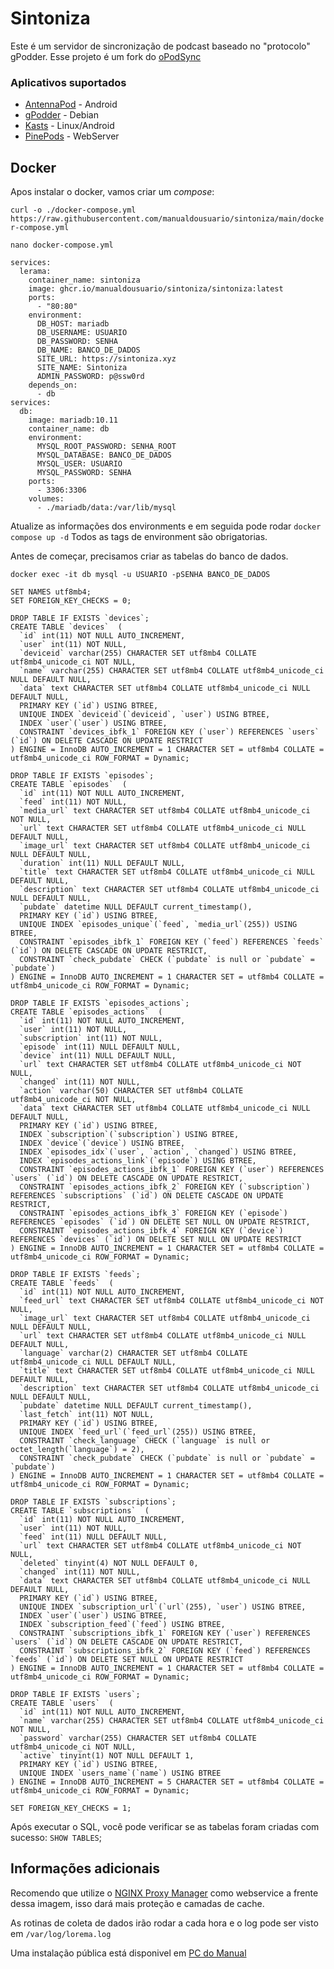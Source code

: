 
# Sintoniza

Este é um servidor de sincronização de podcast baseado no "protocolo" gPodder.
Esse projeto é um fork do [oPodSync](https://github.com/kd2org/opodsync)

### Aplicativos suportados

- [AntennaPod](https://github.com/AntennaPod/AntennaPod) - Android
- [gPodder](https://gpodder.github.io/) - Debian
- [Kasts](https://invent.kde.org/multimedia/kasts) - Linux/Android
- [PinePods](https://github.com/madeofpendletonwool/PinePods) - WebServer

## Docker

Apos instalar o docker, vamos criar um *compose*:

`curl -o ./docker-compose.yml https://raw.githubusercontent.com/manualdousuario/sintoniza/main/docker-compose.yml`

`nano docker-compose.yml`

```
services:
  lerama:
    container_name: sintoniza
    image: ghcr.io/manualdousuario/sintoniza/sintoniza:latest
    ports:
      - "80:80"
    environment:
      DB_HOST: mariadb
      DB_USERNAME: USUARIO
      DB_PASSWORD: SENHA
      DB_NAME: BANCO_DE_DADOS
      SITE_URL: https://sintoniza.xyz
      SITE_NAME: Sintoniza
      ADMIN_PASSWORD: p@ssw0rd
    depends_on:
      - db
services:
  db:
    image: mariadb:10.11
    container_name: db
    environment:
      MYSQL_ROOT_PASSWORD: SENHA_ROOT
      MYSQL_DATABASE: BANCO_DE_DADOS
      MYSQL_USER: USUARIO
      MYSQL_PASSWORD: SENHA
    ports:
      - 3306:3306
    volumes:
      - ./mariadb/data:/var/lib/mysql
```

Atualize as informações dos environments e em seguida pode rodar `docker compose up -d`
Todos as tags de environment são obrigatorias.

Antes de começar, precisamos criar as tabelas do banco de dados.

`docker exec -it db mysql -u USUARIO -pSENHA BANCO_DE_DADOS`

```
SET NAMES utf8mb4;
SET FOREIGN_KEY_CHECKS = 0;

DROP TABLE IF EXISTS `devices`;
CREATE TABLE `devices`  (
  `id` int(11) NOT NULL AUTO_INCREMENT,
  `user` int(11) NOT NULL,
  `deviceid` varchar(255) CHARACTER SET utf8mb4 COLLATE utf8mb4_unicode_ci NOT NULL,
  `name` varchar(255) CHARACTER SET utf8mb4 COLLATE utf8mb4_unicode_ci NULL DEFAULT NULL,
  `data` text CHARACTER SET utf8mb4 COLLATE utf8mb4_unicode_ci NULL DEFAULT NULL,
  PRIMARY KEY (`id`) USING BTREE,
  UNIQUE INDEX `deviceid`(`deviceid`, `user`) USING BTREE,
  INDEX `user`(`user`) USING BTREE,
  CONSTRAINT `devices_ibfk_1` FOREIGN KEY (`user`) REFERENCES `users` (`id`) ON DELETE CASCADE ON UPDATE RESTRICT
) ENGINE = InnoDB AUTO_INCREMENT = 1 CHARACTER SET = utf8mb4 COLLATE = utf8mb4_unicode_ci ROW_FORMAT = Dynamic;

DROP TABLE IF EXISTS `episodes`;
CREATE TABLE `episodes`  (
  `id` int(11) NOT NULL AUTO_INCREMENT,
  `feed` int(11) NOT NULL,
  `media_url` text CHARACTER SET utf8mb4 COLLATE utf8mb4_unicode_ci NOT NULL,
  `url` text CHARACTER SET utf8mb4 COLLATE utf8mb4_unicode_ci NULL DEFAULT NULL,
  `image_url` text CHARACTER SET utf8mb4 COLLATE utf8mb4_unicode_ci NULL DEFAULT NULL,
  `duration` int(11) NULL DEFAULT NULL,
  `title` text CHARACTER SET utf8mb4 COLLATE utf8mb4_unicode_ci NULL DEFAULT NULL,
  `description` text CHARACTER SET utf8mb4 COLLATE utf8mb4_unicode_ci NULL DEFAULT NULL,
  `pubdate` datetime NULL DEFAULT current_timestamp(),
  PRIMARY KEY (`id`) USING BTREE,
  UNIQUE INDEX `episodes_unique`(`feed`, `media_url`(255)) USING BTREE,
  CONSTRAINT `episodes_ibfk_1` FOREIGN KEY (`feed`) REFERENCES `feeds` (`id`) ON DELETE CASCADE ON UPDATE RESTRICT,
  CONSTRAINT `check_pubdate` CHECK (`pubdate` is null or `pubdate` = `pubdate`)
) ENGINE = InnoDB AUTO_INCREMENT = 1 CHARACTER SET = utf8mb4 COLLATE = utf8mb4_unicode_ci ROW_FORMAT = Dynamic;

DROP TABLE IF EXISTS `episodes_actions`;
CREATE TABLE `episodes_actions`  (
  `id` int(11) NOT NULL AUTO_INCREMENT,
  `user` int(11) NOT NULL,
  `subscription` int(11) NOT NULL,
  `episode` int(11) NULL DEFAULT NULL,
  `device` int(11) NULL DEFAULT NULL,
  `url` text CHARACTER SET utf8mb4 COLLATE utf8mb4_unicode_ci NOT NULL,
  `changed` int(11) NOT NULL,
  `action` varchar(50) CHARACTER SET utf8mb4 COLLATE utf8mb4_unicode_ci NOT NULL,
  `data` text CHARACTER SET utf8mb4 COLLATE utf8mb4_unicode_ci NULL DEFAULT NULL,
  PRIMARY KEY (`id`) USING BTREE,
  INDEX `subscription`(`subscription`) USING BTREE,
  INDEX `device`(`device`) USING BTREE,
  INDEX `episodes_idx`(`user`, `action`, `changed`) USING BTREE,
  INDEX `episodes_actions_link`(`episode`) USING BTREE,
  CONSTRAINT `episodes_actions_ibfk_1` FOREIGN KEY (`user`) REFERENCES `users` (`id`) ON DELETE CASCADE ON UPDATE RESTRICT,
  CONSTRAINT `episodes_actions_ibfk_2` FOREIGN KEY (`subscription`) REFERENCES `subscriptions` (`id`) ON DELETE CASCADE ON UPDATE RESTRICT,
  CONSTRAINT `episodes_actions_ibfk_3` FOREIGN KEY (`episode`) REFERENCES `episodes` (`id`) ON DELETE SET NULL ON UPDATE RESTRICT,
  CONSTRAINT `episodes_actions_ibfk_4` FOREIGN KEY (`device`) REFERENCES `devices` (`id`) ON DELETE SET NULL ON UPDATE RESTRICT
) ENGINE = InnoDB AUTO_INCREMENT = 1 CHARACTER SET = utf8mb4 COLLATE = utf8mb4_unicode_ci ROW_FORMAT = Dynamic;

DROP TABLE IF EXISTS `feeds`;
CREATE TABLE `feeds`  (
  `id` int(11) NOT NULL AUTO_INCREMENT,
  `feed_url` text CHARACTER SET utf8mb4 COLLATE utf8mb4_unicode_ci NOT NULL,
  `image_url` text CHARACTER SET utf8mb4 COLLATE utf8mb4_unicode_ci NULL DEFAULT NULL,
  `url` text CHARACTER SET utf8mb4 COLLATE utf8mb4_unicode_ci NULL DEFAULT NULL,
  `language` varchar(2) CHARACTER SET utf8mb4 COLLATE utf8mb4_unicode_ci NULL DEFAULT NULL,
  `title` text CHARACTER SET utf8mb4 COLLATE utf8mb4_unicode_ci NULL DEFAULT NULL,
  `description` text CHARACTER SET utf8mb4 COLLATE utf8mb4_unicode_ci NULL DEFAULT NULL,
  `pubdate` datetime NULL DEFAULT current_timestamp(),
  `last_fetch` int(11) NOT NULL,
  PRIMARY KEY (`id`) USING BTREE,
  UNIQUE INDEX `feed_url`(`feed_url`(255)) USING BTREE,
  CONSTRAINT `check_language` CHECK (`language` is null or octet_length(`language`) = 2),
  CONSTRAINT `check_pubdate` CHECK (`pubdate` is null or `pubdate` = `pubdate`)
) ENGINE = InnoDB AUTO_INCREMENT = 1 CHARACTER SET = utf8mb4 COLLATE = utf8mb4_unicode_ci ROW_FORMAT = Dynamic;

DROP TABLE IF EXISTS `subscriptions`;
CREATE TABLE `subscriptions`  (
  `id` int(11) NOT NULL AUTO_INCREMENT,
  `user` int(11) NOT NULL,
  `feed` int(11) NULL DEFAULT NULL,
  `url` text CHARACTER SET utf8mb4 COLLATE utf8mb4_unicode_ci NOT NULL,
  `deleted` tinyint(4) NOT NULL DEFAULT 0,
  `changed` int(11) NOT NULL,
  `data` text CHARACTER SET utf8mb4 COLLATE utf8mb4_unicode_ci NULL DEFAULT NULL,
  PRIMARY KEY (`id`) USING BTREE,
  UNIQUE INDEX `subscription_url`(`url`(255), `user`) USING BTREE,
  INDEX `user`(`user`) USING BTREE,
  INDEX `subscription_feed`(`feed`) USING BTREE,
  CONSTRAINT `subscriptions_ibfk_1` FOREIGN KEY (`user`) REFERENCES `users` (`id`) ON DELETE CASCADE ON UPDATE RESTRICT,
  CONSTRAINT `subscriptions_ibfk_2` FOREIGN KEY (`feed`) REFERENCES `feeds` (`id`) ON DELETE SET NULL ON UPDATE RESTRICT
) ENGINE = InnoDB AUTO_INCREMENT = 1 CHARACTER SET = utf8mb4 COLLATE = utf8mb4_unicode_ci ROW_FORMAT = Dynamic;

DROP TABLE IF EXISTS `users`;
CREATE TABLE `users`  (
  `id` int(11) NOT NULL AUTO_INCREMENT,
  `name` varchar(255) CHARACTER SET utf8mb4 COLLATE utf8mb4_unicode_ci NOT NULL,
  `password` varchar(255) CHARACTER SET utf8mb4 COLLATE utf8mb4_unicode_ci NOT NULL,
  `active` tinyint(1) NOT NULL DEFAULT 1,
  PRIMARY KEY (`id`) USING BTREE,
  UNIQUE INDEX `users_name`(`name`) USING BTREE
) ENGINE = InnoDB AUTO_INCREMENT = 5 CHARACTER SET = utf8mb4 COLLATE = utf8mb4_unicode_ci ROW_FORMAT = Dynamic;

SET FOREIGN_KEY_CHECKS = 1;
```

Após executar o SQL, você pode verificar se as tabelas foram criadas com sucesso: `SHOW TABLES`;

## Informações adicionais

Recomendo que utilize o [NGINX Proxy Manager](https://nginxproxymanager.com/) como webservice a frente dessa imagem, isso dará mais proteção e camadas de cache.

As rotinas de coleta de dados irão rodar a cada hora e o log pode ser visto em `/var/log/lorema.log`

Uma instalação pública está disponivel em [PC do Manual](https://sintoniza.pcdomanual.com/) 